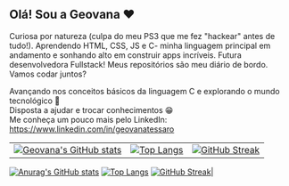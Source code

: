 ## Olá! Sou a Geovana ❤️

Curiosa por natureza (culpa do meu PS3 que me fez "hackear" antes de tudo!). Aprendendo HTML, CSS, JS e C- minha linguagem principal em andamento e sonhando alto em construir apps incríveis. Futura desenvolvedora Fullstack! Meus repositórios são meu diário de bordo.
Vamos codar juntos?

Avançando nos conceitos básicos da linguagem C e explorando o mundo tecnológico 🤩\
Disposta a ajudar e trocar conhecimentos 😁\
Me conheça um pouco mais pelo LinkedIn: https://www.linkedin.com/in/geovanatessaro

<div align="center">

| | | |
|---|---|---|
| [![Geovana's GitHub stats](https://github-readme-stats.vercel.app/api?username=getessaro&show_icons=true&theme=dark)](https://github.com/anuraghazra/github-readme-stats) | [![Top Langs](https://github-readme-stats.vercel.app/api/top-langs/?username=getessaro&layout=compact&theme=dark)](https://github.com/anuraghazra/github-readme-stats) | [![GitHub Streak](https://github-readme-streak-stats.herokuapp.com/?user=getessarotheme=dark)](https://git.io/streak-stats) |

</div>

 [![Anurag's GitHub stats](https://github-readme-stats.vercel.app/api?username=getessaro&show_icons=true&theme=nightowl)](https://github.com/anuraghaza/github-readme-stats)
[![Top Langs](https://github-readme-stats.vercel.app/api/top-langs/?username=getessaro&layout=compact&theme=nightowl)](https://github.com/anuraghaza/github-readme-stats)
 [![GitHub Streak](https://github-readme-streak-stats.herokuapp.com/?user=getessaro&theme=nightowl)](https://git.io/streak-stats)|

 
  
